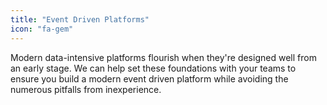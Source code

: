 ```yaml
---
title: "Event Driven Platforms"
icon: "fa-gem"
---
```


Modern data-intensive platforms flourish when they're designed well from an early stage. We can help set these foundations with your teams to ensure you build a modern event driven platform while avoiding the numerous pitfalls from inexperience.
